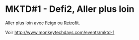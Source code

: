 MKTD#1 - Defi2, Aller plus loin
===

Aller plus loin avec [Feign](https://github.com/Netflix/feign) ou [Retrofit](https://github.com/square/retrofit).


Voir <http://www.monkeytechdays.com/events/mktd-1>